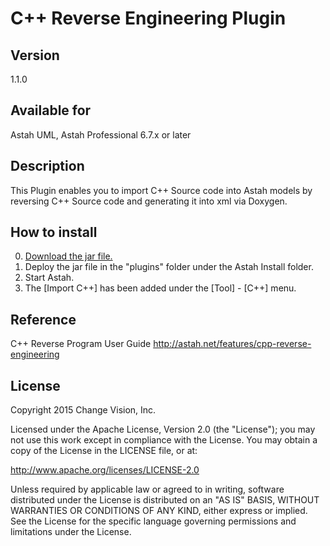 C++ Reverse Engineering Plugin
=============================

Version
------------
1.1.0

Available for
------------
Astah UML, Astah Professional 6.7.x or later

Description
------------
This Plugin enables you to import C++ Source code into Astah models by
reversing C++ Source code and generating it into xml via Doxygen.

How to install
------------
0. [Download the jar file.](http://astah.change-vision.com/plugins/cplusreverse/1.0.9.html)
1. Deploy the jar file in the "plugins" folder under the Astah Install folder.
2. Start Astah.
3. The [Import C++] has been added under the [Tool] - [C++] menu.

Reference
------------
C++ Reverse Program User Guide
http://astah.net/features/cpp-reverse-engineering


License
------------
Copyright 2015 Change Vision, Inc.

Licensed under the Apache License, Version 2.0 (the "License");
you may not use this work except in compliance with the License.
You may obtain a copy of the License in the LICENSE file, or at:

   <http://www.apache.org/licenses/LICENSE-2.0>

Unless required by applicable law or agreed to in writing, software
distributed under the License is distributed on an "AS IS" BASIS,
WITHOUT WARRANTIES OR CONDITIONS OF ANY KIND, either express or implied.
See the License for the specific language governing permissions and
limitations under the License.

